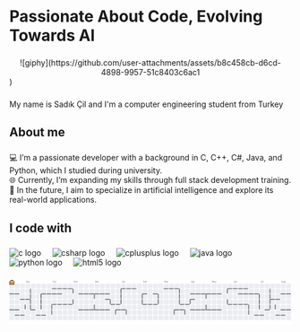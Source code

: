 <h1 align="left">Passionate About Code, Evolving Towards AI</h1>

###

<div align="center">
  ![giphy](https://github.com/user-attachments/assets/b8c458cb-d6cd-4898-9957-51c8403c6ac1
</div>)


###

<p align="left">My name is Sadık Çil and I'm a computer engineering student from Turkey</p>

###

<h2 align="left">About me</h2>

###

<p align="left">💻 I’m a passionate developer with a background in C, C++, C#, Java, and Python, which I studied during university.<br>🌐 Currently, I’m expanding my skills through full stack development training.<br>🤖 In the future, I aim to specialize in artificial intelligence and explore its real-world applications.</p>

###

<h2 align="left">I code with</h2>

###

<div align="left">
  <img src="https://cdn.jsdelivr.net/gh/devicons/devicon/icons/c/c-original.svg" height="40" alt="c logo"  />
  <img width="12" />
  <img src="https://cdn.jsdelivr.net/gh/devicons/devicon/icons/csharp/csharp-original.svg" height="40" alt="csharp logo"  />
  <img width="12" />
  <img src="https://cdn.jsdelivr.net/gh/devicons/devicon/icons/cplusplus/cplusplus-original.svg" height="40" alt="cplusplus logo"  />
  <img width="12" />
  <img src="https://cdn.jsdelivr.net/gh/devicons/devicon/icons/java/java-original.svg" height="40" alt="java logo"  />
  <img width="12" />
  <img src="https://cdn.jsdelivr.net/gh/devicons/devicon/icons/python/python-original.svg" height="40" alt="python logo"  />
  <img width="12" />
  <img src="https://cdn.jsdelivr.net/gh/devicons/devicon/icons/html5/html5-original.svg" height="40" alt="html5 logo"  />
</div>

###

<picture>
  <source media="(prefers-color-scheme: dark)" srcset="https://raw.githubusercontent.com/clssadik/clssadik/output/pacman-contribution-graph-dark.svg">
  <source media="(prefers-color-scheme: light)" srcset="https://raw.githubusercontent.com/clssadik/clssadik/output/pacman-contribution-graph.svg">
  <img alt="pacman contribution graph" src="https://raw.githubusercontent.com/clssadik/clssadik/output/pacman-contribution-graph.svg">
</picture>

###
